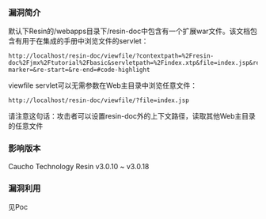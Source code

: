 ### 漏洞简介

默认下Resin的/webapps目录下/resin-doc中包含有一个扩展war文件。该文档包含有用于在集成的手册中浏览文件的servlet：
```
http://localhost/resin-doc/viewfile/?contextpath=%2Fresin-doc%2Fjmx%2Ftutorial%2Fbasic&servletpath=%2Findex.xtp&file=index.jsp&re-marker=&re-start=&re-end=#code-highlight
```

viewfile servlet可以无需参数在Web主目录中浏览任意文件：
```
http://localhost/resin-doc/viewfile/?file=index.jsp
```

请注意这句话：攻击者可以设置resin-doc外的上下文路径，读取其他Web主目录的任意文件

### 影响版本

Caucho Technology Resin v3.0.10 ~ v3.0.18

### 漏洞利用

见Poc